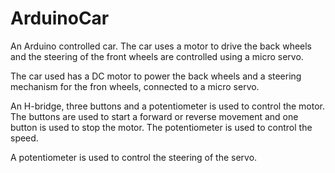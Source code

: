 # ArduinoCar
An Arduino controlled car. The car uses a motor to drive the back wheels and 
the steering of the front wheels are controlled using a micro servo.

The car used has a DC motor to power the back wheels and a steering mechanism
for the fron wheels, connected to a micro servo.

An H-bridge, three buttons and a potentiometer is used to control the motor. 
The buttons are used to start a forward or reverse movement and one button
is used to stop the motor. The potentiometer is used to control the speed.

A potentiometer is used to control the steering of the servo.
